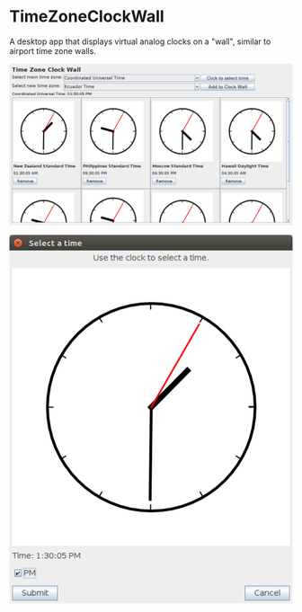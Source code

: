 # TimeZoneClockWall
A desktop app that displays virtual analog clocks on a "wall", similar to airport time zone walls.

![screenshot of the main window](images/ClockWall_SS.png)

![screenshot of the time selection window](images/TimeDialog_SS.png)
